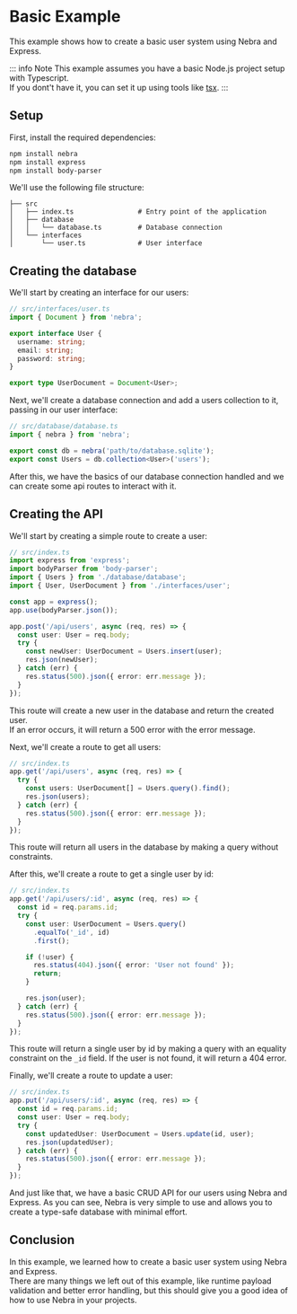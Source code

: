 
# Basic Example

This example shows how to create a basic user system using Nebra and Express.

::: info Note 
  This example assumes you have a basic Node.js project setup with Typescript.\
  If you dont't have it, you can set it up using tools like [tsx](https://github.com/esbuild-kit/tsx).
:::

## Setup

First, install the required dependencies:

```sh
npm install nebra
npm install express
npm install body-parser
```

We'll use the following file structure:
  
```
├── src
│   ├── index.ts                # Entry point of the application
│   ├── database
│   │   └── database.ts         # Database connection
│   └── interfaces
│       └── user.ts             # User interface
```

## Creating the database

We'll start by creating an interface for our users:

```ts
// src/interfaces/user.ts
import { Document } from 'nebra';

export interface User {
  username: string;
  email: string;
  password: string;
}

export type UserDocument = Document<User>;
```

Next, we'll create a database connection and add a users collection to it, passing in our user interface:

```ts
// src/database/database.ts
import { nebra } from 'nebra';

export const db = nebra('path/to/database.sqlite');
export const Users = db.collection<User>('users');
```

After this, we have the basics of our database connection handled and we can create some api routes to interact with it.

## Creating the API

We'll start by creating a simple route to create a user:

```ts
// src/index.ts
import express from 'express';
import bodyParser from 'body-parser';
import { Users } from './database/database';
import { User, UserDocument } from './interfaces/user';

const app = express();
app.use(bodyParser.json());

app.post('/api/users', async (req, res) => {
  const user: User = req.body;
  try {
    const newUser: UserDocument = Users.insert(user);
    res.json(newUser);
  } catch (err) {
    res.status(500).json({ error: err.message });
  }
});
```

This route will create a new user in the database and return the created user.\
If an error occurs, it will return a 500 error with the error message.

Next, we'll create a route to get all users:

```ts
// src/index.ts
app.get('/api/users', async (req, res) => {
  try {
    const users: UserDocument[] = Users.query().find();
    res.json(users);
  } catch (err) {
    res.status(500).json({ error: err.message });
  }
});
```

This route will return all users in the database by making a query without constraints.

After this, we'll create a route to get a single user by id:

```ts
// src/index.ts
app.get('/api/users/:id', async (req, res) => {
  const id = req.params.id;
  try {
    const user: UserDocument = Users.query()
      .equalTo('_id', id)
      .first();

    if (!user) {
      res.status(404).json({ error: 'User not found' });
      return;
    }

    res.json(user);
  } catch (err) {
    res.status(500).json({ error: err.message });
  }
});
```

This route will return a single user by id by making a query with an equality constraint on the `_id` field.
If the user is not found, it will return a 404 error.

Finally, we'll create a route to update a user:

```ts
// src/index.ts
app.put('/api/users/:id', async (req, res) => {
  const id = req.params.id;
  const user: User = req.body;
  try {
    const updatedUser: UserDocument = Users.update(id, user);
    res.json(updatedUser);
  } catch (err) {
    res.status(500).json({ error: err.message });
  }
});
```

And just like that, we have a basic CRUD API for our users using Nebra and Express.
As you can see, Nebra is very simple to use and allows you to create a type-safe database with minimal effort.

## Conclusion

In this example, we learned how to create a basic user system using Nebra and Express.\
There are many things we left out of this example, like runtime payload validation and better error handling, but this should give you a good idea of how to use Nebra in your projects.
